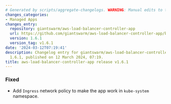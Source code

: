 ```yaml
---
# Generated by scripts/aggregate-changelogs. WARNING: Manual edits to this files will be overwritten.
changes_categories:
- Managed Apps
changes_entry:
  repository: giantswarm/aws-load-balancer-controller-app
  url: https://github.com/giantswarm/aws-load-balancer-controller-app/blob/master/CHANGELOG.md#161---2024-03-12
  version: 1.6.1
  version_tag: v1.6.1
date: '2024-03-12T07:19:41'
description: Changelog entry for giantswarm/aws-load-balancer-controller-app version
  1.6.1, published on 12 March 2024, 07:19.
title: aws-load-balancer-controller-app release v1.6.1
---
```


### Fixed
- Add `Ingress` network policy to make the app work in `kube-system` namespace.
